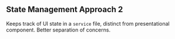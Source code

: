 ## State Management Approach 2

Keeps track of UI state in a `service` file, distinct from presentational component. Better separation of concerns.